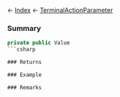 ← [Index](Api-Index) ← [TerminalActionParameter](Sandbox.ModAPI.Ingame.TerminalActionParameter)

### Summary

```csharp
private public Value
```csharp

### Returns

### Example

### Remarks


